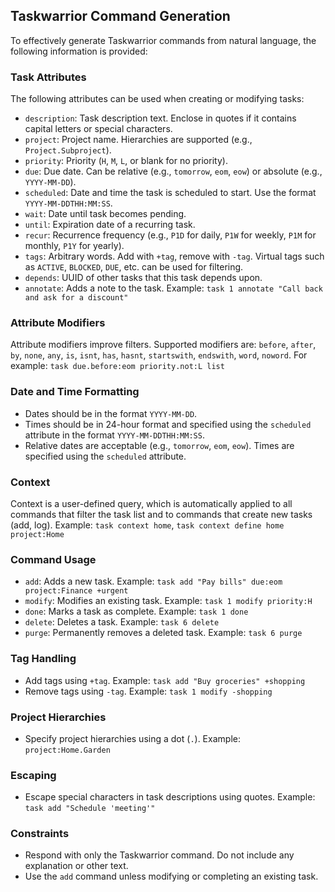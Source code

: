 ## Taskwarrior Command Generation

To effectively generate Taskwarrior commands from natural language, the following information is provided:

### Task Attributes

The following attributes can be used when creating or modifying tasks:

*   `description`: Task description text. Enclose in quotes if it contains capital letters or special characters.
*   `project`: Project name. Hierarchies are supported (e.g., `Project.Subproject`).
*   `priority`: Priority (`H`, `M`, `L`, or blank for no priority).
*   `due`: Due date. Can be relative (e.g., `tomorrow`, `eom`, `eow`) or absolute (e.g., `YYYY-MM-DD`).
*   `scheduled`: Date and time the task is scheduled to start. Use the format `YYYY-MM-DDTHH:MM:SS`.
*   `wait`: Date until task becomes pending.
*   `until`: Expiration date of a recurring task.
*   `recur`: Recurrence frequency (e.g., `P1D` for daily, `P1W` for weekly, `P1M` for monthly, `P1Y` for yearly).
*   `tags`: Arbitrary words. Add with `+tag`, remove with `-tag`.  Virtual tags such as `ACTIVE`, `BLOCKED`, `DUE`, etc. can be used for filtering.
*   `depends`: UUID of other tasks that this task depends upon.
*   `annotate`: Adds a note to the task. Example: `task 1 annotate "Call back and ask for a discount"`

### Attribute Modifiers

Attribute modifiers improve filters. Supported modifiers are: `before`, `after`, `by`, `none`, `any`, `is`, `isnt`, `has`, `hasnt`, `startswith`, `endswith`, `word`, `noword`.  For example: `task due.before:eom priority.not:L list`

### Date and Time Formatting

*   Dates should be in the format `YYYY-MM-DD`.
*   Times should be in 24-hour format and specified using the `scheduled` attribute in the format `YYYY-MM-DDTHH:MM:SS`.
*   Relative dates are acceptable (e.g., `tomorrow`, `eom`, `eow`).  Times are specified using the `scheduled` attribute.

### Context

Context is a user-defined query, which is automatically applied to all commands that filter the task list and to commands that create new tasks (add, log).  Example: `task context home`, `task context define home project:Home`

### Command Usage

*   `add`: Adds a new task. Example: `task add "Pay bills" due:eom project:Finance +urgent`
*   `modify`: Modifies an existing task. Example: `task 1 modify priority:H`
*   `done`: Marks a task as complete. Example: `task 1 done`
*   `delete`: Deletes a task. Example: `task 6 delete`
*   `purge`: Permanently removes a deleted task. Example: `task 6 purge`

### Tag Handling

*   Add tags using `+tag`. Example: `task add "Buy groceries" +shopping`
*   Remove tags using `-tag`. Example: `task 1 modify -shopping`

### Project Hierarchies

*   Specify project hierarchies using a dot (`.`). Example: `project:Home.Garden`

### Escaping

*   Escape special characters in task descriptions using quotes. Example: `task add "Schedule 'meeting'"`

### Constraints

*   Respond with only the Taskwarrior command. Do not include any explanation or other text.
*   Use the `add` command unless modifying or completing an existing task.
